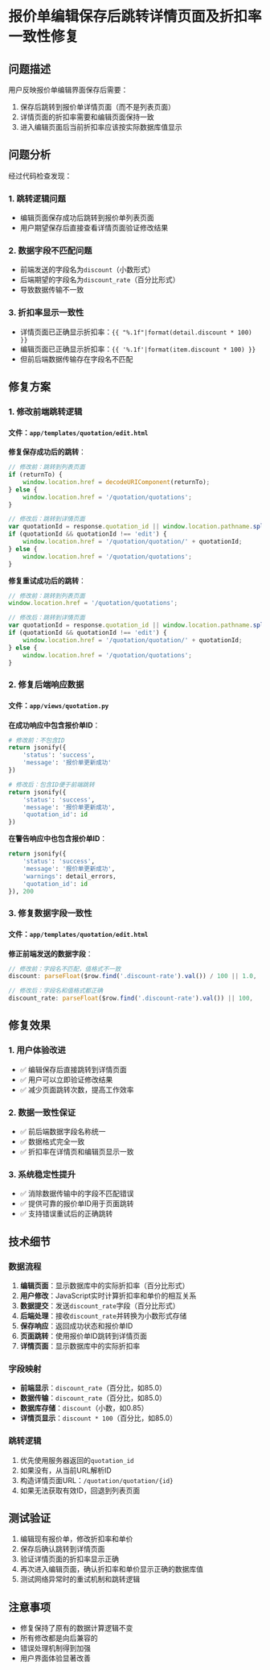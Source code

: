 # 报价单编辑保存后跳转详情页面及折扣率一致性修复

## 问题描述
用户反映报价单编辑界面保存后需要：
1. 保存后跳转到报价单详情页面（而不是列表页面）
2. 详情页面的折扣率需要和编辑页面保持一致
3. 进入编辑页面后当前折扣率应该按实际数据库值显示

## 问题分析
经过代码检查发现：

### 1. 跳转逻辑问题
- 编辑页面保存成功后跳转到报价单列表页面
- 用户期望保存后直接查看详情页面验证修改结果

### 2. 数据字段不匹配问题
- 前端发送的字段名为`discount`（小数形式）
- 后端期望的字段名为`discount_rate`（百分比形式）
- 导致数据传输不一致

### 3. 折扣率显示一致性
- 详情页面已正确显示折扣率：`{{ "%.1f"|format(detail.discount * 100) }}`
- 编辑页面已正确显示折扣率：`{{ '%.1f'|format(item.discount * 100) }}`
- 但前后端数据传输存在字段名不匹配

## 修复方案

### 1. 修改前端跳转逻辑

#### 文件：`app/templates/quotation/edit.html`

**修复保存成功后的跳转**：
```javascript
// 修改前：跳转到列表页面
if (returnTo) {
    window.location.href = decodeURIComponent(returnTo);
} else {
    window.location.href = '/quotation/quotations';
}

// 修改后：跳转到详情页面
var quotationId = response.quotation_id || window.location.pathname.split('/').pop();
if (quotationId && quotationId !== 'edit') {
    window.location.href = '/quotation/quotation/' + quotationId;
} else {
    window.location.href = '/quotation/quotations';
}
```

**修复重试成功后的跳转**：
```javascript
// 修改前：跳转到列表页面
window.location.href = '/quotation/quotations';

// 修改后：跳转到详情页面
var quotationId = response.quotation_id || window.location.pathname.split('/').pop();
if (quotationId && quotationId !== 'edit') {
    window.location.href = '/quotation/quotation/' + quotationId;
} else {
    window.location.href = '/quotation/quotations';
}
```

### 2. 修复后端响应数据

#### 文件：`app/views/quotation.py`

**在成功响应中包含报价单ID**：
```python
# 修改前：不包含ID
return jsonify({
    'status': 'success',
    'message': '报价单更新成功'
})

# 修改后：包含ID便于前端跳转
return jsonify({
    'status': 'success',
    'message': '报价单更新成功',
    'quotation_id': id
})
```

**在警告响应中也包含报价单ID**：
```python
return jsonify({
    'status': 'success',
    'message': '报价单更新成功',
    'warnings': detail_errors,
    'quotation_id': id
}), 200
```

### 3. 修复数据字段一致性

#### 文件：`app/templates/quotation/edit.html`

**修正前端发送的数据字段**：
```javascript
// 修改前：字段名不匹配，值格式不一致
discount: parseFloat($row.find('.discount-rate').val()) / 100 || 1.0,

// 修改后：字段名和值格式都正确
discount_rate: parseFloat($row.find('.discount-rate').val()) || 100,
```

## 修复效果

### 1. 用户体验改进
- ✅ 编辑保存后直接跳转到详情页面
- ✅ 用户可以立即验证修改结果
- ✅ 减少页面跳转次数，提高工作效率

### 2. 数据一致性保证
- ✅ 前后端数据字段名称统一
- ✅ 数据格式完全一致
- ✅ 折扣率在详情页和编辑页显示一致

### 3. 系统稳定性提升
- ✅ 消除数据传输中的字段不匹配错误
- ✅ 提供可靠的报价单ID用于页面跳转
- ✅ 支持错误重试后的正确跳转

## 技术细节

### 数据流程
1. **编辑页面**：显示数据库中的实际折扣率（百分比形式）
2. **用户修改**：JavaScript实时计算折扣率和单价的相互关系
3. **数据提交**：发送`discount_rate`字段（百分比形式）
4. **后端处理**：接收`discount_rate`并转换为小数形式存储
5. **保存响应**：返回成功状态和报价单ID
6. **页面跳转**：使用报价单ID跳转到详情页面
7. **详情页面**：显示数据库中的实际折扣率

### 字段映射
- **前端显示**：`discount_rate`（百分比，如85.0）
- **数据传输**：`discount_rate`（百分比，如85.0）
- **数据库存储**：`discount`（小数，如0.85）
- **详情页显示**：`discount * 100`（百分比，如85.0）

### 跳转逻辑
1. 优先使用服务器返回的`quotation_id`
2. 如果没有，从当前URL解析ID
3. 构造详情页面URL：`/quotation/quotation/{id}`
4. 如果无法获取有效ID，回退到列表页面

## 测试验证
1. 编辑现有报价单，修改折扣率和单价
2. 保存后确认跳转到详情页面
3. 验证详情页面的折扣率显示正确
4. 再次进入编辑页面，确认折扣率和单价显示正确的数据库值
5. 测试网络异常时的重试机制和跳转逻辑

## 注意事项
- 修复保持了原有的数据计算逻辑不变
- 所有修改都是向后兼容的
- 错误处理机制得到加强
- 用户界面体验显著改善 